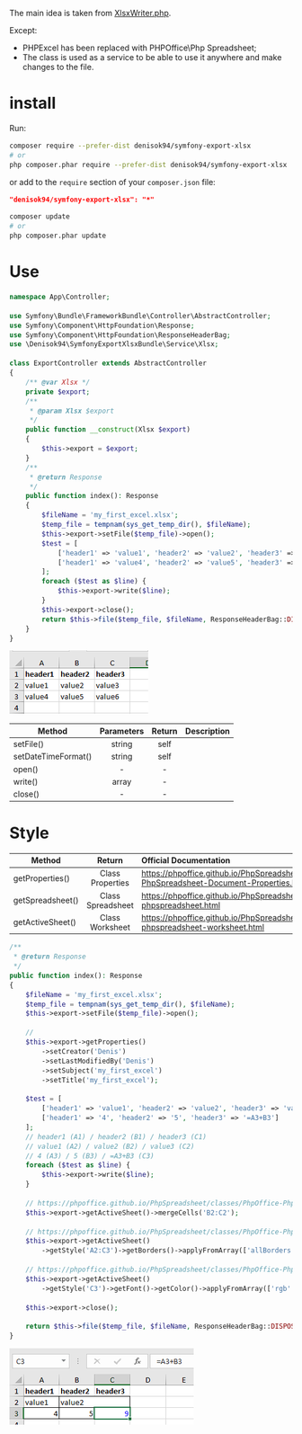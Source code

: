 The main idea is taken from [XlsxWriter.php](https://gist.github.com/kunicmarko20/e0292280344761efbc7ff376f7080fec). 

Except:
- PHPExcel has been replaced with PHPOffice\Php Spreadsheet;
- The class is used as a service to be able to use it anywhere and make changes to the file.


# install

Run:

```bash
composer require --prefer-dist denisok94/symfony-export-xlsx
# or
php composer.phar require --prefer-dist denisok94/symfony-export-xlsx
```

or add to the `require` section of your `composer.json` file:

```json
"denisok94/symfony-export-xlsx": "*"
```

```bash
composer update
# or
php composer.phar update
```

# Use

```php
namespace App\Controller;

use Symfony\Bundle\FrameworkBundle\Controller\AbstractController;
use Symfony\Component\HttpFoundation\Response;
use Symfony\Component\HttpFoundation\ResponseHeaderBag;
use \Denisok94\SymfonyExportXlsxBundle\Service\Xlsx;

class ExportController extends AbstractController
{
    /** @var Xlsx */
    private $export;
    /**
     * @param Xlsx $export
     */
    public function __construct(Xlsx $export)
    {
        $this->export = $export;
    }
    /**
     * @return Response
     */
    public function index(): Response
    {
        $fileName = 'my_first_excel.xlsx';
        $temp_file = tempnam(sys_get_temp_dir(), $fileName);
        $this->export->setFile($temp_file)->open();
        $test = [
            ['header1' => 'value1', 'header2' => 'value2', 'header3' => 'value3'],
            ['header1' => 'value4', 'header2' => 'value5', 'header3' => 'value6']
        ];
        foreach ($test as $line) {
            $this->export->write($line);
        }
        $this->export->close();
        return $this->file($temp_file, $fileName, ResponseHeaderBag::DISPOSITION_INLINE);
    }
}
```
![](doc/0000.PNG)

| Method | Parameters | Return | Description |
|----------------|:---------:|:---------:|:----------------|
| setFile() | string | self |  |
| setDateTimeFormat() | string | self |  |
| open() | - | - |  |
| write() | array | - |  |
| close() | - | - |  |


# Style

| Method | Return  | Official Documentation |
|----------------|:---------:|:----------------|
| getProperties() | Class Properties | https://phpoffice.github.io/PhpSpreadsheet/classes/PhpOffice-PhpSpreadsheet-Document-Properties.html |
| getSpreadsheet() | Class Spreadsheet | https://phpoffice.github.io/PhpSpreadsheet/namespaces/phpoffice-phpspreadsheet.html |
| getActiveSheet() | Class Worksheet | https://phpoffice.github.io/PhpSpreadsheet/namespaces/phpoffice-phpspreadsheet-worksheet.html |


```php
/**
 * @return Response
 */
public function index(): Response
{
    $fileName = 'my_first_excel.xlsx';
    $temp_file = tempnam(sys_get_temp_dir(), $fileName);
    $this->export->setFile($temp_file)->open();

    //
    $this->export->getProperties()
        ->setCreator('Denis')
        ->setLastModifiedBy('Denis')
        ->setSubject('my_first_excel')
        ->setTitle('my_first_excel');

    $test = [
        ['header1' => 'value1', 'header2' => 'value2', 'header3' => 'value3'],
        ['header1' => '4', 'header2' => '5', 'header3' => '=A3+B3']
    ];
    // header1 (A1) / header2 (B1) / header3 (C1) 
    // value1 (A2) / value2 (B2) / value3 (C2) 
    // 4 (A3) / 5 (B3) / =A3+B3 (C3) 
    foreach ($test as $line) {
        $this->export->write($line);
    }

    // https://phpoffice.github.io/PhpSpreadsheet/classes/PhpOffice-PhpSpreadsheet-Worksheet-Worksheet.html#method_mergeCells
    $this->export->getActiveSheet()->mergeCells('B2:C2');

    // https://phpoffice.github.io/PhpSpreadsheet/classes/PhpOffice-PhpSpreadsheet-Style-Borders.html
    $this->export->getActiveSheet()
        ->getStyle('A2:C3')->getBorders()->applyFromArray(['allBorders' => ['borderStyle' => 'thin', 'color' => ['rgb' => '000000']]]);

    // https://phpoffice.github.io/PhpSpreadsheet/classes/PhpOffice-PhpSpreadsheet-Style-Color.html
    $this->export->getActiveSheet()
        ->getStyle('C3')->getFont()->getColor()->applyFromArray(['rgb' => 'FF0000FF']);

    $this->export->close();

    return $this->file($temp_file, $fileName, ResponseHeaderBag::DISPOSITION_INLINE);
}
```

![](doc/0001.PNG)